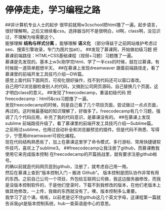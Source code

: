 # 停停走走，学习编程之路

##非计算机专业人士的起步
很早前就用w3cschool把html撸了一遍。起步语言，很好理解啊。之后又继续看css。选择器当时不是很明白，id啊，class啊，没见识过，不理解为啥需要这个。  
能够理解 **结构与样式分离** 。能够理解 **语义化** （部分得益于之前网站维护考虑过seo、搜索引擎收录，专门为图片加alt）。
##发现了慕课网，开始做初级习题
把慕课前端路径：HTML+CSS基础课程（视频+习题）习题撸了一遍。  
慕课是先发现的。基本上w3c刚学完html、学了一半css的时候，就在过慕课。有时候就一道简单题想半天。
##在慕课上发现dreamwaver
跟着前端路径走，看了慕课里的前端开发工具技巧介绍—DW篇。  
感觉上面代码下面网页，可视化很好操作，找不到代码还可以窗口查改。  
自己用f12浏览器检查别人的代码，又搞到公司网页源码，自己替换几个页面，这才明白class的意义。
##发现了freecodecamp，重温初级代码
把freecodecamp：html5&css习题撸了一遍。  
发现freecodecamp的时候，则是自己看了几个项目页面，尝试做过一点点页面，再过的。这时候最基础的知识理解了，好做多了。freecodecamp有几个习题，强调了几个代码应用，补充了我的代码意识，是慕课没有的。
##在慕课上发现sublime
前端路径升级了，看了慕课里的前端开发工具技巧介绍—Sublime篇。  
之前用过sublime，也用过自动补全和浏览器预览的插件。但是代码不熟悉、写得少，宁愿用dreamwaver可视化编程。  
现在代码结构熟悉些了，加上在慕课这里学了命令模式、多行游标、常用快捷键软件技巧，喜欢上了sublime3。
##freecodecamp让我注册了github，而慕课教我使用它来完成版本控制
在freecodecamp的开篇挑战里，就有要求注册github帐号。  
的确以前就逛代码网页逛到github，注册了，就考虑自己用一用。  
然后在慕课上查到“版本控制入门 – 搬进 Github”。
版本控制是团队协作非常有用的东西。之前自己公司一个项目，外包给互联网公司做，我这边服务器修改，而我是没版本控制软件的，于是他们登录时，下载不到我修改的版本，在他们老版本上做其他修改，一上传，我做的东西就没有了。噢，版本控制多么重要。  
我学习了这个课。咳咳，以前老是记不住github这几个英文字母，这课程第一篇就告诉我git是版本控制系统，hub一查英语是中心的意思。
